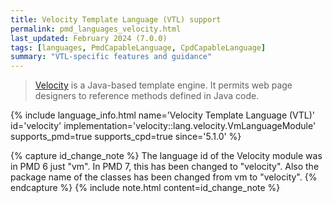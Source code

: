 ```yaml
---
title: Velocity Template Language (VTL) support
permalink: pmd_languages_velocity.html
last_updated: February 2024 (7.0.0)
tags: [languages, PmdCapableLanguage, CpdCapableLanguage]
summary: "VTL-specific features and guidance"
---
```


> [Velocity](https://velocity.apache.org/engine/devel/vtl-reference.html) is a Java-based template engine.
> It permits web page designers to reference methods defined in Java code.

{% include language_info.html name='Velocity Template Language (VTL)' id='velocity' implementation='velocity::lang.velocity.VmLanguageModule' supports_pmd=true supports_cpd=true since='5.1.0' %}

{% capture id_change_note %}
The language id of the Velocity module was in PMD 6 just "vm". In PMD 7, this has been changed to "velocity". Also the
package name of the classes has been changed from vm to "velocity".
{% endcapture %}
{% include note.html content=id_change_note %}
